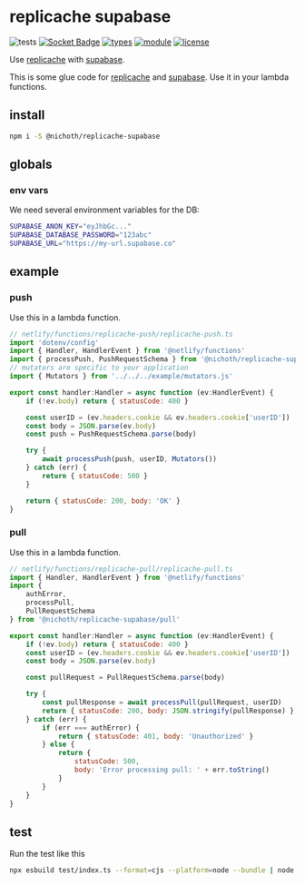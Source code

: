 # replicache supabase
![tests](https://github.com/nichoth/replicache-supabase/actions/workflows/nodejs.yml/badge.svg)
[![Socket Badge](https://socket.dev/api/badge/npm/package/@nichoth/replicache-supabase)](https://socket.dev/npm/package/@nichoth/replicache-supabase)
[![types](https://img.shields.io/npm/types/@nichoth/replicache-supabase)](README.md)
[![module](https://img.shields.io/badge/module-ESM-blue)](README.md)
[![license](https://img.shields.io/badge/license-MIT-brightgreen)](LICENSE)

Use [replicache](https://replicache.dev/) with [supabase](https://supabase.com/).

This is some glue code for [replicache](https://replicache.dev/) and [supabase](https://supabase.com/). Use it in your lambda functions.

## install
```sh
npm i -S @nichoth/replicache-supabase
```

## globals

### env vars
We need several environment variables for the DB:

```sh
SUPABASE_ANON_KEY="eyJhbGc..."
SUPABASE_DATABASE_PASSWORD="123abc"
SUPABASE_URL="https://my-url.supabase.co"
```

## example

### push
Use this in a lambda function.

```js
// netlify/functions/replicache-push/replicache-push.ts
import 'dotenv/config'
import { Handler, HandlerEvent } from '@netlify/functions'
import { processPush, PushRequestSchema } from '@nichoth/replicache-supabase/push'
// mutators are specific to your application
import { Mutators } from '../../../example/mutators.js'

export const handler:Handler = async function (ev:HandlerEvent) {
    if (!ev.body) return { statusCode: 400 }

    const userID = (ev.headers.cookie && ev.headers.cookie['userID']) || 'anon'
    const body = JSON.parse(ev.body)
    const push = PushRequestSchema.parse(body)

    try {
        await processPush(push, userID, Mutators())
    } catch (err) {
        return { statusCode: 500 }
    }

    return { statusCode: 200, body: 'OK' }
}
```

### pull
Use this in a lambda function.

```js
// netlify/functions/replicache-pull/replicache-pull.ts
import { Handler, HandlerEvent } from '@netlify/functions'
import {
    authError,
    processPull,
    PullRequestSchema
} from '@nichoth/replicache-supabase/pull'

export const handler:Handler = async function (ev:HandlerEvent) {
    if (!ev.body) return { statusCode: 400 }
    const userID = (ev.headers.cookie && ev.headers.cookie['userID']) || 'anon'
    const body = JSON.parse(ev.body)

    const pullRequest = PullRequestSchema.parse(body)

    try {
        const pullResponse = await processPull(pullRequest, userID)
        return { statusCode: 200, body: JSON.stringify(pullResponse) }
    } catch (err) {
        if (err === authError) {
            return { statusCode: 401, body: 'Unauthorized' }
        } else {
            return {
                statusCode: 500,
                body: 'Error processing pull: ' + err.toString()
            }
        }
    }
}
```

## test

Run the test like this
```sh
npx esbuild test/index.ts --format=cjs --platform=node --bundle | node
```
